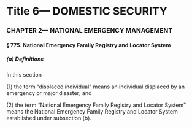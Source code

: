 
# Title 6— DOMESTIC SECURITY
### CHAPTER 2— NATIONAL EMERGENCY MANAGEMENT
#### § 775. National Emergency Family Registry and Locator System
##### (a) Definitions

In this section

(1) the term “displaced individual” means an individual displaced by an emergency or major disaster; and

(2) the term “National Emergency Family Registry and Locator System” means the National Emergency Family Registry and Locator System established under subsection (b).
